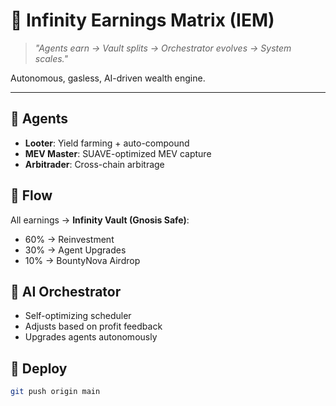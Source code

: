 # 🚀 Infinity Earnings Matrix (IEM)

> _"Agents earn → Vault splits → Orchestrator evolves → System scales."_

Autonomous, gasless, AI-driven wealth engine.

---

## 🤖 Agents
- **Looter**: Yield farming + auto-compound
- **MEV Master**: SUAVE-optimized MEV capture
- **Arbitrader**: Cross-chain arbitrage

## 💸 Flow
All earnings → **Infinity Vault (Gnosis Safe)**:
- 60% → Reinvestment
- 30% → Agent Upgrades
- 10% → BountyNova Airdrop

## 🧠 AI Orchestrator
- Self-optimizing scheduler
- Adjusts based on profit feedback
- Upgrades agents autonomously

## 🚀 Deploy
```bash
git push origin main
